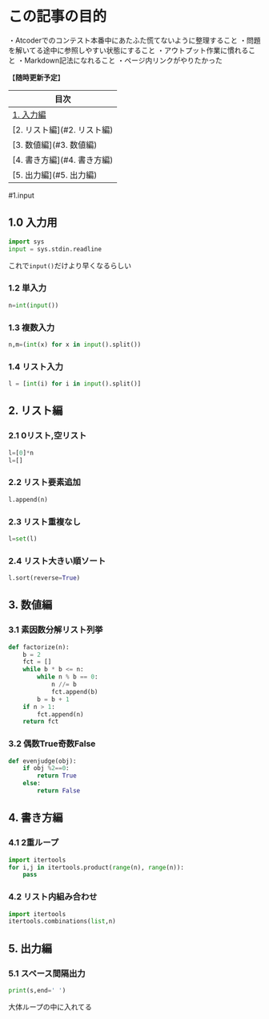 # この記事の目的
・Atcoderでのコンテスト本番中にあたふた慌てないように整理すること
・問題を解いてる途中に参照しやすい状態にすること
・アウトプット作業に慣れること
・Markdown記法になれること
・ページ内リンクがやりたかった


【**随時更新予定**】


|目次|
|-----------------|
|[1. 入力編](#1.input)|
|[2. リスト編](#2. リスト編)|
|[3. 数値編](#3. 数値編)|
|[4. 書き方編](#4. 書き方編)|
|[5. 出力編](#5. 出力編)

#1.input
## 1.0 入力用
```python
import sys
input = sys.stdin.readline
```
これで`input()`だけより早くなるらしい
### 1.2 単入力
```python
n=int(input())
```
### 1.3 複数入力
```python
n,m=(int(x) for x in input().split())
```
### 1.4 リスト入力
```python
l = [int(i) for i in input().split()]
```
## 2. リスト編
### 2.1 0リスト,空リスト
```python
l=[0]*n
l=[]
```
### 2.2 リスト要素追加
```python
l.append(n)
```
### 2.3 リスト重複なし
```python
l=set(l)
```
### 2.4 リスト大きい順ソート
```python
l.sort(reverse=True)
```
## 3. 数値編
### 3.1 素因数分解リスト列挙
```python
def factorize(n):
    b = 2
    fct = []
    while b * b <= n:
        while n % b == 0:
            n //= b
            fct.append(b)
        b = b + 1
    if n > 1:
        fct.append(n)
    return fct
```
### 3.2 偶数True奇数False
```python
def evenjudge(obj):
    if obj %2==0:
        return True
    else:
        return False
```
## 4. 書き方編
### 4.1 2重ループ
```python
import itertools
for i,j in itertools.product(range(n), range(n)):
    pass
```
### 4.2 リスト内組み合わせ
```python
import itertools
itertools.combinations(list,n)
```
## 5. 出力編
### 5.1 スペース間隔出力
```python
print(s,end=' ')
```
大体ループの中に入れてる
